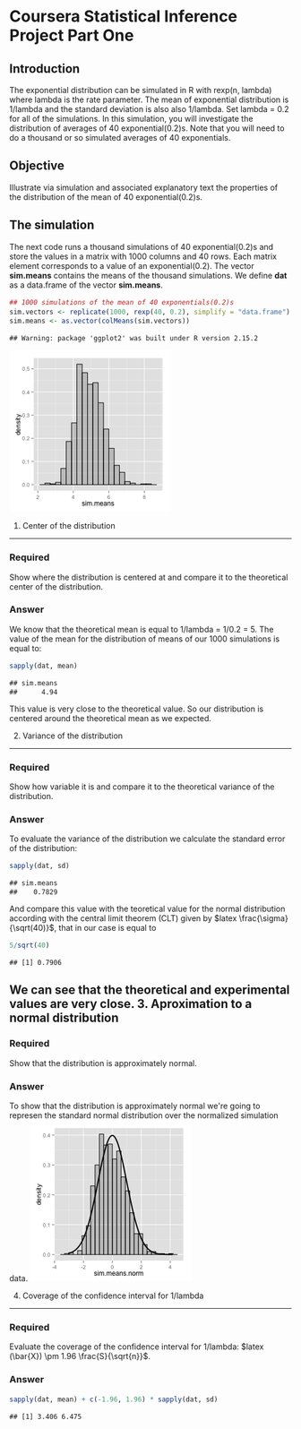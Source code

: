 Coursera Statistical Inference Project Part One
===============================================

Introduction
------------
The exponential distribution can be simulated in R with rexp(n, lambda) where lambda is the rate parameter. The mean of exponential distribution is 1/lambda and the standard deviation is also also 1/lambda. Set lambda = 0.2 for all of the simulations. In this simulation, you will investigate the distribution of averages of 40 exponential(0.2)s. Note that you will need to do a thousand or so simulated averages of 40 exponentials.

Objective
---------
Illustrate via simulation and associated explanatory text the properties of the distribution of the mean of 40 exponential(0.2)s.

The simulation
--------------
The next code runs a thousand simulations of 40 exponential(0.2)s and store the values in a matrix with 1000 columns and 40 rows. Each matrix element corresponds to a value of an exponential(0.2). The vector **sim.means** contains the means of the thousand simulations. We define **dat** as a data.frame of the vector **sim.means**. 

```r
## 1000 simulations of the mean of 40 exponentials(0.2)s
sim.vectors <- replicate(1000, rexp(40, 0.2), simplify = "data.frame")
sim.means <- as.vector(colMeans(sim.vectors))
```



```
## Warning: package 'ggplot2' was built under R version 2.15.2
```

![plot of chunk unnamed-chunk-2](figure/unnamed-chunk-2.png) 

1. Center of the distribution
-----------------------------
### Required
Show where the distribution is centered at and compare it to the theoretical center of the distribution.
### Answer
We know that the theoretical mean is equal to 1/lambda = 1/0.2 = 5. The value of the mean for the distribution of means of our 1000 simulations is equal to:

```r
sapply(dat, mean)
```

```
## sim.means 
##      4.94
```

This value is very close to the theoretical value. So our distribution is centered around the theoretical mean as we expected.

2. Variance of the distribution
-------------------------------
### Required
Show how variable it is and compare it to the theoretical variance of the distribution.

### Answer
To evaluate the variance of the distribution we calculate the standard error of the distribution: 

```r
sapply(dat, sd)
```

```
## sim.means 
##    0.7829
```

And compare this value with the teoretical value for the normal distribution according with the central limit theorem (CLT) given by $latex \frac{\sigma}{\sqrt(40)}$, that in our case is equal to

```r
5/sqrt(40)
```

```
## [1] 0.7906
```

We can see that the theoretical and experimental values are very close.
3. Aproximation to a normal distribution
----------------------------------------
### Required
Show that the distribution is approximately normal.
### Answer
To show that the distribution is approximately normal we're going to represen the standard normal distribution over the normalized simulation data.
![plot of chunk unnamed-chunk-6](figure/unnamed-chunk-6.png) 


4. Coverage of the confidence interval for 1/lambda
---------------------------------------------------
### Required
Evaluate the coverage of the confidence interval for 1/lambda: $latex (\bar{X}) \pm 1.96 \frac{S}{\sqrt{n}}$.
### Answer

```r
sapply(dat, mean) + c(-1.96, 1.96) * sapply(dat, sd)
```

```
## [1] 3.406 6.475
```

